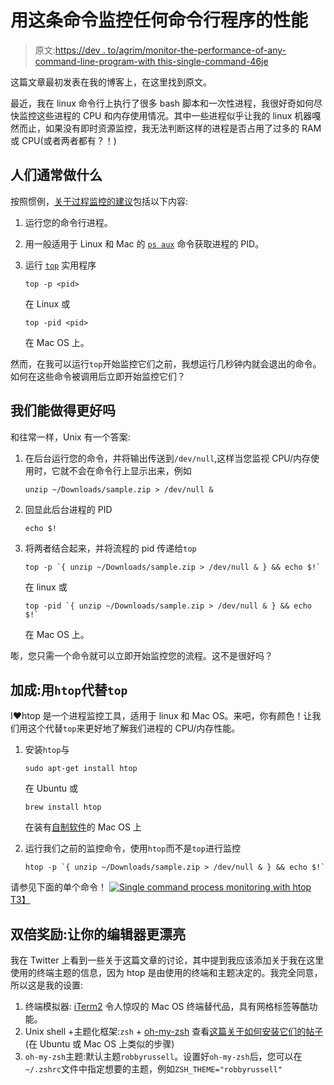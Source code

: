 # 用这条命令监控任何命令行程序的性能

> 原文:[https://dev . to/agrim/monitor-the-performance-of-any-command-line-program-with this-single-command-46je](https://dev.to/agrim/monitor-the-performance-of-any-command-line-program-with-this-single-command-46je)

这篇文章最初发表在我的博客上，在这里找到原文。

最近，我在 linux 命令行上执行了很多 bash 脚本和一次性进程，我很好奇如何尽快监控这些进程的 CPU 和内存使用情况。其中一些进程似乎让我的 linux 机器嘎然而止，如果没有即时资源监控，我无法判断这样的进程是否占用了过多的 RAM 或 CPU(或者两者都有？！)

## 人们通常做什么

按照惯例，[关于过程监控的建议](https://unix.stackexchange.com/questions/554/how-to-monitor-cpu-memory-usage-of-a-single-process)包括以下内容:

1.  运行您的命令行进程。

2.  用一般适用于 Linux 和 Mac 的 [`ps aux`](https://unix.stackexchange.com/questions/106847/what-does-aux-mean-in-ps-aux) 命令获取进程的 PID。

3.  运行 [`top`](http://man7.org/linux/man-pages/man1/top.1.html) 实用程序

    ```
    top -p <pid> 
    ```

    在 Linux 或

    ```
    top -pid <pid> 
    ```

    在 Mac OS 上。

然而，在我可以运行`top`开始监控它们之前，我想运行几秒钟内就会退出的命令。如何在这些命令被调用后立即开始监控它们？

## 我们能做得更好吗

和往常一样，Unix 有一个答案:

1.  在后台运行您的命令，并将输出传送到`/dev/null`,这样当您监视 CPU/内存使用时，它就不会在命令行上显示出来，例如

    ```
    unzip ~/Downloads/sample.zip > /dev/null & 
    ```

2.  回显此后台进程的 PID

    ```
    echo $! 
    ```

3.  将两者结合起来，并将流程的 pid 传递给`top`

    ```
    top -p `{ unzip ~/Downloads/sample.zip > /dev/null & } && echo $!` 
    ```

    在 linux 或

    ```
    top -pid `{ unzip ~/Downloads/sample.zip > /dev/null & } && echo $!` 
    ```

    在 Mac OS 上。

嘭，您只需一个命令就可以立即开始监控您的流程。这不是很好吗？

## 加成:用`htop`代替`top`

I❤️htop 是一个进程监控工具，适用于 linux 和 Mac OS。来吧，你有颜色！让我们用这个代替`top`来更好地了解我们进程的 CPU/内存性能。

1.  安装`htop`与

    ```
    sudo apt-get install htop 
    ```

    在 Ubuntu 或

    ```
    brew install htop 
    ```

    在装有[自制软件](https://brew.sh/)的 Mac OS 上

2.  运行我们之前的监控命令，使用`htop`而不是`top`进行监控

    ```
    htop -p `{ unzip ~/Downloads/sample.zip > /dev/null & } && echo $!` 
    ```

请参见下面的单个命令！
[![Single command process monitoring with htop](../Images/9f288dd8ee2d4d70b486425840842a2f.png)T3】](https://res.cloudinary.com/practicaldev/image/fetch/s--c1hM-81s--/c_limit%2Cf_auto%2Cfl_progressive%2Cq_66%2Cw_880/https://i.imgur.com/FepzxVp.gif)

## 双倍奖励:让你的编辑器更漂亮

我在 Twitter 上看到一些关于这篇文章的讨论，其中提到我应该添加关于我在这里使用的终端主题的信息，因为 htop 是由使用的终端和主题决定的。我完全同意，所以这是我的设置:

1.  终端模拟器: [iTerm2](https://www.iterm2.com/) 令人惊叹的 Mac OS 终端替代品，具有网格标签等酷功能。
2.  Unix shell +主题化框架:`zsh` + [oh-my-zsh](https://github.com/robbyrussell/oh-my-zsh) 查看[这篇关于如何安装它们的帖子](https://dev.to/lauragift21/quick-setup-of-oh-my-zsh-terminal-on-ubuntu-2c4e)(在 Ubuntu 或 Mac OS 上类似的步骤)
3.  `oh-my-zsh`主题:默认主题`robbyrussell`。设置好`oh-my-zsh`后，您可以在`~/.zshrc`文件中指定想要的主题，例如`ZSH_THEME="robbyrussell"`